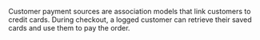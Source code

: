 Customer payment sources are association models that link customers to credit cards.
During checkout, a logged customer can retrieve their saved cards and use them to pay the order.
